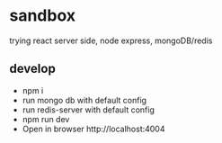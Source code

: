 # sandbox
trying react server side, node express, mongoDB/redis

## develop
- npm i
- run mongo db with default config
- run redis-server with default config
- npm run dev
- Open in browser http://localhost:4004
